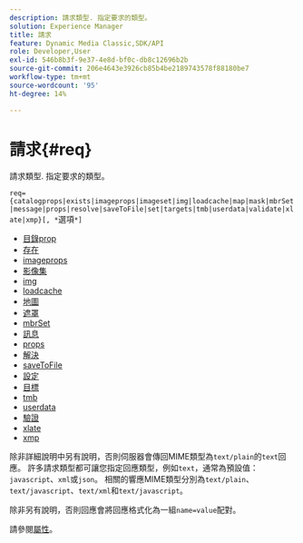 ```yaml
---
description: 請求類型. 指定要求的類型。
solution: Experience Manager
title: 請求
feature: Dynamic Media Classic,SDK/API
role: Developer,User
exl-id: 546b8b3f-9e37-4e8d-bf0c-db8c12696b2b
source-git-commit: 206e4643e3926cb85b4be2189743578f88180be7
workflow-type: tm+mt
source-wordcount: '95'
ht-degree: 14%

---
```


# 請求{#req}

請求類型. 指定要求的類型。

`req={catalogprops|exists|imageprops|imageset|img|loadcache|map|mask|mbrSet|message|props|resolve|saveToFile|set|targets|tmb|userdata|validate|xlate|xmp}[, *`選項`*]`

* [目錄prop](r-catalogprops.md)
* [存在](r-exists.md)
* [imageprops](r-imageprops.md)
* [影像集](r-imageset-req.md)
* [img](r-img.md)
* [loadcache](r-loadcache.md)
* [地圖](r-map-req.md)
* [遮罩](r-mask-req.md)
* [mbrSet](r-mbrset.md)
* [訊息](r-message.md)
* [props](r-props.md)
* [解決](r-resolve.md)
* [saveToFile](r-savetofile.md)
* [設定](r-set.md)
* [目標](r-targets.md)
* [tmb](r-tmb.md)
* [userdata](r-userdata.md)
* [驗證](r-is-http-validate.md)
* [xlate](r-xlate.md)
* [xmp](r-xmp.md)

除非詳細說明中另有說明，否則伺服器會傳回MIME類型為`text/plain`的`text`回應。 許多請求類型都可讓您指定回應類型，例如`text`，通常為預設值： `javascript`、`xml`或`json`。 相關的響應MIME類型分別為`text/plain`、`text/javascript`、`text/xml`和`text/javascript`。

除非另有說明，否則回應會將回應格式化為一組`name=value`配對。

請參閱[屬性](../../../../../../is-api/http-ref/image-serving-api-ref/c-http-protocol-reference/c-response-data/c-properties/c-properties.md#concept-49c609fd6de942cab422ee412353c9d9)。
